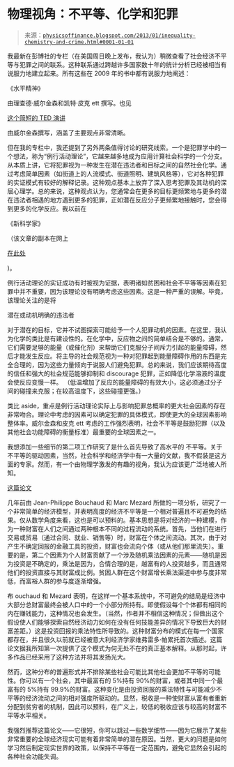 <!--yml

分类：未分类

日期：2024-05-18 06:59:12

-->

# 物理视角：不平等、化学和犯罪

> 来源：[`physicsoffinance.blogspot.com/2013/01/inequality-chemistry-and-crime.html#0001-01-01`](http://physicsoffinance.blogspot.com/2013/01/inequality-chemistry-and-crime.html#0001-01-01)

我最新在彭博社的专栏（在美国周日晚上发布，我认为）稍微查看了社会经济不平等与犯罪之间的联系。这种联系通过跨越许多国家数十年的统计分析已经被相当有说服力地建立起来。所有这些在 2009 年的书中都有说服力地阐述：

《水平精神》

由理查德·威尔金森和凯特·皮克 ett 撰写。也见

[这个简短的 TED 演讲](http://www.ted.com/talks/richard_wilkinson.html)

由威尔金森撰写，涵盖了主要观点非常清晰。

但在我的专栏中，我还提到了另外两条值得讨论的研究线索。一个是犯罪学中的一个想法，称为“例行活动理论”，它越来越多地成为应用计算社会科学的一个分支。从本质上讲，它将犯罪视为一种发生在潜在违法者和目标之间的自然社会化学。通过考虑简单因素（如街道上的人流模式、街道照明、建筑风格等），它对各种犯罪的实证模式有较好的解释记录。这种观点基本上放弃了深入思考犯罪及其动机的深层心理学。总的来说，这种观点认为，您通常会在更多的目标更频繁地与更多的潜在违法者相遇的地方遇到更多的犯罪，正如潜在反应分子更频繁地接触时，您会得到更多的化学反应。我以前在

《新科学家》

（该文章的副本在网上

[在此处](http://www.cs.umn.edu/~shekhar/highlights/crimeMapping.pdf)

)。

例行活动理论的实证成功有时被视为证据，表明诸如贫困和社会不平等等因素在犯罪中并不重要，因为该理论没有明确考虑这些因素。这是一种严重的误解。毕竟，该理论关注的是将

潜在或动机明确的违法者

对于潜在的目标，它并不试图探索可能给予一个人犯罪动机的因素。在这里，我认为化学的类比是有建设性的。在化学中，反应物之间的简单结合是不够的。通常，它们需要足够的能量（或催化剂）来帮助它们克服分子间斥力引起的能量障碍，然后才能发生反应。将主导的社会规范视为一种对犯罪起到能量障碍作用的东西是完全合理的，因为这些力量倾向于说服人们避免犯罪。总的来说，我们应该期待高度的信任和强大的社会规范能够抑制和 discourage 犯罪，正如降低化学溶液的温度会使反应变慢一样。 （低温增加了反应的能量障碍的有效大小，这必须通过分子间的碰撞来克服；在较高温度下，这些碰撞更强。）

类比 aside，重点是例行活动理论实际上与影响犯罪总概率的更大社会因素的存在非常吻合。理论中考虑的因素可以确定犯罪的具体模式，即使更大的全球因素影响整体率。威尔金森和皮克 ett 考虑的工作强烈表明，社会不平等是鼓励犯罪（以及其他社会功能障碍的衡量标准）最重要的全球因素之一。

我想添加一些细节的第二项工作研究了是什么首先导致了高水平的 不平等。关于不平等的驱动因素，当然，社会科学和经济学中有一大量的文献，我不假装是这方面的专家。然而，有一个由物理学激发的有趣的视角，我认为应该更广泛地被人所知。

[这篇论文](http://arxiv.org/abs/cond-mat/0002374)

几年前由 Jean-Philippe Bouchaud 和 Marc Mezard 所做的一项分析，研究了一个非常简单的经济模型，并表明高度的经济不平等是一个相对普遍且不可避免的结果。仅从数学角度来看，这也是可以预料的。基本思想是将对经济的一种建模，作为一种财富在人们之间通过两种根本不同的过程流动的系统。首先，当他们在进行交易或贸易（通过合同、就业、销售等）时，财富在个体之间流动。其次，由于对产生不确定回报的金融工具的投资，财富也会流向个体（或从他们那里流失）。重要的是，第二个因素为个人财富贡献了一个涉及随机乘法因素的元素——随机是因为投资是不确定的，乘法是因为，合情合理的是，越富有的人投资越多，而且通常他们的投资直接与其财富成比例。贫困人群在这个财富增长乘法渠道中参与度非常低，而富裕人群的参与度逐渐增强。

布 ouchaud 和 Mezard 表明，在这样一个基本系统中，不可避免的结局是经济中大部分总财富最终会被人口中的一个小部分所持有。即使假设每个个体都有相同的内在赚钱能力，这种情况也会发生。（当然，作者并不相信这种情况；但做出这个假设使人们能够探索自然经济动力如何在没有任何技能差异的情况下导致巨大的财富差距。）这是投资回报的乘法特性所导致的。这种财富分布的模式在每一个国家都存在，并且很久以前就已经被意大利经济学家维弗雷多·帕累托首次描述。这篇论文据我所知第一次提供了这个模式为何无处不在的真正基本解释。从那时起，许多作品已经采用了这种方法并将其发扬光大。

然而，这种分布的普遍形式并不排除某些社会可能比其他社会更加不平等的可能性。你可以有一个社会，其中最富有的 5%持有 90%的财富，或者其中同一个最富有的 5%持有 99.9%的财富。这种变化是由投资回报的乘法特性与可能减少不平等的经济流动之间的相对强度所驱动的。显然，税收是一种使财富从富有者重新分配到贫穷者的机制，因此可以预料，在广义上，较低的税收应该与较高的财富不平等水平相关。

我强烈推荐这篇论文——它很短，你可以跳过一些数学细节——因为它展示了某些非常重要的全球经济现实可能有着非常简单的潜在原因。当然，更大的问题是如何学习然后制定现实世界的政策，以保持不平等在一定范围内，避免它显然会引起的各种社会功能失调。
